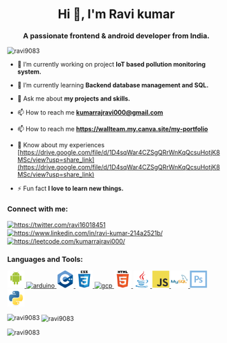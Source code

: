 <h1 align="center">Hi 👋, I'm Ravi kumar</h1>
<h3 align="center">A passionate frontend & android developer from India.</h3>



<p align="left"> <img src="https://komarev.com/ghpvc/?username=ravi9083&label=Profile%20views&color=0e75b6&style=flat" alt="ravi9083" /> </p>

- 🔭 I’m currently working on project **IoT based pollution monitoring system.**

- 🌱 I’m currently learning **Backend database management and SQL.**

- 💬 Ask me about **my projects and skills.**

- 📫 How to reach me **kumarrajravi000@gmail.com**

- 📫 How to reach me **https://wallteam.my.canva.site/my-portfolio**

- 📄 Know about my experiences [https://drive.google.com/file/d/1D4sqWar4CZSgQRrWnKqQcsuHotjK8MSc/view?usp=share_link](https://drive.google.com/file/d/1D4sqWar4CZSgQRrWnKqQcsuHotjK8MSc/view?usp=share_link)

- ⚡ Fun fact **I love to learn new things.**

<h3 align="left">Connect with me:</h3>
<p align="left">
<a href="https://twitter.com/https://twitter.com/ravi16018451" target="blank"><img align="center" src="https://raw.githubusercontent.com/rahuldkjain/github-profile-readme-generator/master/src/images/icons/Social/twitter.svg" alt="https://twitter.com/ravi16018451" height="30" width="40" /></a>
<a href="https://linkedin.com/in/https://www.linkedin.com/in/ravi-kumar-214a2521b/" target="blank"><img align="center" src="https://raw.githubusercontent.com/rahuldkjain/github-profile-readme-generator/master/src/images/icons/Social/linked-in-alt.svg" alt="https://www.linkedin.com/in/ravi-kumar-214a2521b/" height="30" width="40" /></a>
<a href="https://www.leetcode.com/https://leetcode.com/kumarrajravi000/" target="blank"><img align="center" src="https://raw.githubusercontent.com/rahuldkjain/github-profile-readme-generator/master/src/images/icons/Social/leet-code.svg" alt="https://leetcode.com/kumarrajravi000/" height="30" width="40" /></a>
</p>

<h3 align="left">Languages and Tools:</h3>
<p align="left"> <a href="https://developer.android.com" target="_blank" rel="noreferrer"> <img src="https://raw.githubusercontent.com/devicons/devicon/master/icons/android/android-original-wordmark.svg" alt="android" width="40" height="40"/> </a> <a href="https://www.arduino.cc/" target="_blank" rel="noreferrer"> <img src="https://cdn.worldvectorlogo.com/logos/arduino-1.svg" alt="arduino" width="40" height="40"/> </a> <a href="https://www.w3schools.com/cpp/" target="_blank" rel="noreferrer"> <img src="https://raw.githubusercontent.com/devicons/devicon/master/icons/cplusplus/cplusplus-original.svg" alt="cplusplus" width="40" height="40"/> </a> <a href="https://www.w3schools.com/css/" target="_blank" rel="noreferrer"> <img src="https://raw.githubusercontent.com/devicons/devicon/master/icons/css3/css3-original-wordmark.svg" alt="css3" width="40" height="40"/> </a> <a href="https://cloud.google.com" target="_blank" rel="noreferrer"> <img src="https://www.vectorlogo.zone/logos/google_cloud/google_cloud-icon.svg" alt="gcp" width="40" height="40"/> </a> <a href="https://www.w3.org/html/" target="_blank" rel="noreferrer"> <img src="https://raw.githubusercontent.com/devicons/devicon/master/icons/html5/html5-original-wordmark.svg" alt="html5" width="40" height="40"/> </a> <a href="https://www.java.com" target="_blank" rel="noreferrer"> <img src="https://raw.githubusercontent.com/devicons/devicon/master/icons/java/java-original.svg" alt="java" width="40" height="40"/> </a> <a href="https://developer.mozilla.org/en-US/docs/Web/JavaScript" target="_blank" rel="noreferrer"> <img src="https://raw.githubusercontent.com/devicons/devicon/master/icons/javascript/javascript-original.svg" alt="javascript" width="40" height="40"/> </a> <a href="https://www.mysql.com/" target="_blank" rel="noreferrer"> <img src="https://raw.githubusercontent.com/devicons/devicon/master/icons/mysql/mysql-original-wordmark.svg" alt="mysql" width="40" height="40"/> </a> <a href="https://www.photoshop.com/en" target="_blank" rel="noreferrer"> <img src="https://raw.githubusercontent.com/devicons/devicon/master/icons/photoshop/photoshop-line.svg" alt="photoshop" width="40" height="40"/> </a> <a href="https://www.python.org" target="_blank" rel="noreferrer"> <img src="https://raw.githubusercontent.com/devicons/devicon/master/icons/python/python-original.svg" alt="python" width="40" height="40"/> </a> </p>

<p><img align="left" src="https://github-readme-stats.vercel.app/api/top-langs?username=ravi9083&show_icons=true&locale=en&layout=compact" alt="ravi9083" /></p>

<p>&nbsp;<img align="center" src="https://github-readme-stats.vercel.app/api?username=ravi9083&show_icons=true&locale=en" alt="ravi9083" /></p>

<p><img align="center" src="https://github-readme-streak-stats.herokuapp.com/?user=ravi9083&" alt="ravi9083" /></p>
